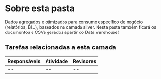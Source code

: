 # Sobre esta pasta 

Dados agregados e otimizados para consumo específico de negócio (relatórios, BI...), baseados na camada silver. Nesta pasta também ficará os documentos e CSVs gerados apartir do Data warehouse!

## Tarefas relacionadas a esta camada 

| Responsáveis | Atividade                        | Revisores                 |
|--------------|----------------------------------|---------------------------|
|   --    | --   | -- |